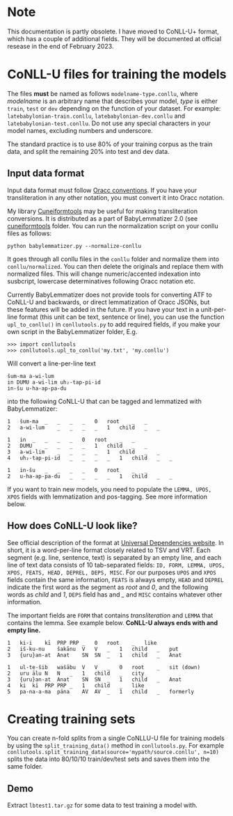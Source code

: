# Note
This documentation is partly obsolete. I have moved to CoNLL-U+ format, which has a couple of additional fields. They will be documented at official resease in the end of February 2023.

# CoNLL-U files for training the models
The files **must** be named as follows ```modelname-type.conllu```, where *modelname* is an arbitrary name that describes your model, *type* is either ```train```, ```test``` or ```dev``` depending on the function of your dataset. For example: ```latebabylonian-train.conllu```, ```latebabylonian-dev.conllu``` and ```latebabylonian-test.conllu```. Do not use any special characters in your model names, excluding numbers and underscore.

The standard practice is to use 80% of your training corpus as the train data, and split the remaining 20% into test and dev data.

## Input data format
Input data format must follow [Oracc conventions](http://oracc.museum.upenn.edu/doc/help/languages/akkadian/akkadianstylesheet/index.html). If you have your transliteration in any other notation, you must convert it into Oracc notation.

My library [Cuneiformtools](https://docs.google.com/document/d/1kW9DnCpXGICJ_ttOCO182G2jivE7_knVOZP_v6vdNPw/) may be useful for making transliteration conversions. It is distributed as a part of BabyLemmatizer 2.0 (see [cuneiformtools](https://github.com/asahala/BabyLemmatizer/tree/main/cuneiformtools) folder. You can run the normalization script on your conllu files as follows:

```python babylemmatizer.py --normalize-conllu```

It goes through all conllu files in the ```conllu``` folder and normalize them into ```conllu/normalized```. You can then delete the originals and replace them with normalized files. This will change numeric/accented indexation into susbcript, lowercase determinatives following Oracc notation etc.

Currently BabyLemmatizer does not provide tools for converting ATF to CoNLL-U and backwards, or direct lemmatization of Oracc JSONs, but these features will be added in the future. If you have your text in a unit-per-line format (this unit can be text, sentence or line), you can use the function ```upl_to_conllu()``` in ```conllutools.py``` to add required fields, if you make your own script in the BabyLemmatizer folder, E.g.

```
>>> import conllutools
>>> conllutools.upl_to_conllu('my.txt', 'my.conllu')
```

Will convert a line-per-line text

```
šum-ma a-wi-lum
in DUMU a-wi-lim uh₂-tap-pi-id
in-šu u-ha-ap-pa-du
```

into the following CoNLL-U that can be tagged and lemmatized with BabyLemmatizer:

```
1	šum-ma	_	_	_	_	0	root	_	_
2	a-wi-lum	_	_	_	_	1	child	_	_

1	in	_	_	_	_	0	root	_	_
2	DUMU	_	_	_	_	1	child	_	_
3	a-wi-lim	_	_	_	_	1	child	_	_
4	uh₂-tap-pi-id	_	_	_	_	1	child	_	_

1	in-šu	_	_	_	_	0	root	_	_
2	u-ha-ap-pa-du	_	_	_	_	1	child	_	_

```

If you want to train new models, you need to populate the ```LEMMA, UPOS, XPOS``` fields with lemmatization and pos-tagging. See more information below.


## How does CoNLL-U look like?
See official description of the format at [Universal Dependencies website](https://universaldependencies.org/format.html). In short, it is a word-per-line format closely related to TSV and VRT. Each segment (e.g. line, sentence, text) is separated by an empty line, and each line of text data consists of 10 tab-separated fields: ```ID, FORM, LEMMA, UPOS, XPOS, FEATS, HEAD, DEPREL, DEPS, MISC```. For our purposes ```UPOS``` and ```XPOS``` fields contain the same information, ```FEATS``` is always empty, ```HEAD``` and ```DEPREL``` indicate the first word as the segment as *root* and *0*, and the following words as *child* and *1*, ```DEPS``` field has and *_* and ```MISC``` contains whatever other information.

The important fields are ```FORM``` that contains *transliteration* and ```LEMMA``` that contains the lemma. See example below. **CoNLL-U always ends with and empty line.**


```
1	ki-i	kī	PRP	PRP	_	0	root	_	like
2	iš-ku-nu	šakānu	V	V	_	1	child	_	put
3	{uru}an-at	Anat	SN	SN	_	1	child	_	Anat

1	ul-te-šib	wašābu	V	V	_	0	root	_	sit (down)
2	uru	ālu	N	N	_	1	child	_	city
3	{uru}an-at	Anat	SN	SN	_	1	child	_	Anat
4	ki	kī	PRP	PRP	_	1	child	_	like
5	pa-na-a-ma	pāna	AV	AV	_	1	child	_	formerly

```
# Creating training sets

You can create n-fold splits from a single CoNLLU-U file for training models by using the ```split_training_data()``` method in  ```conllutools.py```.  For example ```conllutools.split_training_data(source='mypath/source.conllu', n=10)``` splits the data into 80/10/10 train/dev/test sets and saves them into the same folder.

## Demo
Extract ```lbtest1.tar.gz``` for some data to test training a model with.
